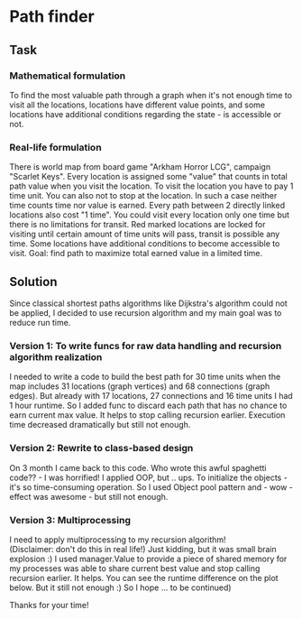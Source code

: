 # Path finder
## Task
### Mathematical formulation 
To find the most valuable path through a graph when it's not enough time to visit all the locations, 
locations have different value points, and some locations have additional conditions regarding the state - 
is accessible or not.
### Real-life formulation
There is world map from board game "Arkham Horror LCG", campaign "Scarlet Keys".
Every location is assigned some "value" that counts in total path value when you visit the location.
To visit the location you have to pay 1 time unit.
You can also not to stop at the location. In such a case neither time counts time nor value is earned.
Every path between 2 directly linked locations also cost "1 time".
You could visit every location only one time but there is no limitations for transit.
Red marked locations are locked for visiting until certain amount of time units will pass, transit is possible any time.
Some locations have additional conditions to become accessible to visit.
Goal: find path to maximize total earned value in a limited time.


## Solution 
Since classical shortest paths algorithms like Dijkstra's algorithm could not be applied, 
I decided to use recursion algorithm and my main goal was to reduce run time. 

### Version 1: To write funcs for raw data handling and recursion algorithm realization
I needed to write a code to build the best path for 30 time units when the map includes 31 locations
(graph vertices) and 68 connections (graph edges). But already with 17 locations, 27 connections and 
16 time units I had 1 hour runtime. So I added func to discard each path that has no chance to earn 
current max value. It helps to stop calling recursion earlier. 
Execution time decreased dramatically but still not enough. 

### Version 2: Rewrite to class-based design
On 3 month I came back to this code. Who wrote this awful spaghetti code?? - I was horrified! 
I applied OOP, but .. ups. To initialize the objects - it's so time-consuming operation. 
So I used Object pool pattern and - wow - effect was awesome - but still not enough.

### Version 3: Multiprocessing 
I need to apply multiprocessing to my recursion algorithm!  
(Disclaimer: don't do this in real life!) Just kidding, but it was small brain explosion :)
I used manager.Value to provide a piece of shared memory for my processes was able to share 
current best value and stop calling recursion earlier. It helps. You can see the runtime difference
on the plot below. But it still not enough :)  So I hope ... to be continued) 

Thanks for your time! 
